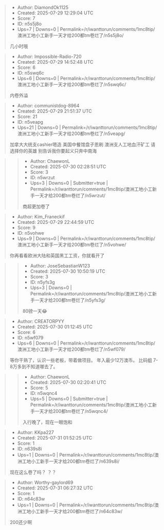 > - Author: DiamondOk1125
> - Created: 2025-07-29 12:29:04 UTC
> - Score: 7
> - ID: n5s5j8o
> - Ups=7 | Downs=0 | Permalink=/r/iwanttorun/comments/1mc8tip/澳洲工地小工新手一天才给200都tm卷烂了/n5s5j8o/
>
> 几小时哦

> - Author: Impossible-Radio-720
> - Created: 2025-07-29 14:52:48 UTC
> - Score: 6
> - ID: n5swq6c
> - Ups=6 | Downs=0 | Permalink=/r/iwanttorun/comments/1mc8tip/澳洲工地小工新手一天才给200都tm卷烂了/n5swq6c/
>
> 内卷外溢

> - Author: communistdog-8964
> - Created: 2025-07-29 21:51:37 UTC
> - Score: 21
> - ID: n5veapg
> - Ups=21 | Downs=0 | Permalink=/r/iwanttorun/comments/1mc8tip/澳洲工地小工新手一天才给200都tm卷烂了/n5veapg/
>
> 加拿大大统支cashier嗯造 美国中餐馆盘子恩刷 澳洲支人工地血汗矿工 请选择你的英雄 别告诉我你要起义只奔中南海

>> - Author: ChaewonL
>> - Created: 2025-07-30 02:28:51 UTC
>> - Score: 3
>> - ID: n5wrzut
>> - Ups=3 | Downs=0 | Submitter=true | Permalink=/r/iwanttorun/comments/1mc8tip/澳洲工地小工新手一天才给200都tm卷烂了/n5wrzut/
>>
>> 商超更加卷了

> - Author: Kim_Franeckif
> - Created: 2025-07-29 22:44:59 UTC
> - Score: 9
> - ID: n5vohwe
> - Ups=9 | Downs=0 | Permalink=/r/iwanttorun/comments/1mc8tip/澳洲工地小工新手一天才给200都tm卷烂了/n5vohwe/
>
> 你再看看欧洲大陆和英国黑工工资，你就看开了

>> - Author: JoseSebastianW123
>> - Created: 2025-07-30 10:50:19 UTC
>> - Score: 3
>> - ID: n5yfs3g
>> - Ups=3 | Downs=0 | Permalink=/r/iwanttorun/comments/1mc8tip/澳洲工地小工新手一天才给200都tm卷烂了/n5yfs3g/
>>
>> 80镑一天😂

> - Author: CREATORPYY
> - Created: 2025-07-30 01:12:45 UTC
> - Score: 6
> - ID: n5wf079
> - Ups=6 | Downs=0 | Permalink=/r/iwanttorun/comments/1mc8tip/澳洲工地小工新手一天才给200都tm卷烂了/n5wf079/
>
> 等你干熟了，认识一些老板，带着做项目。 年入最少12万澳币。 比码蛆 7-8万多到不知道哪去了。

>> - Author: ChaewonL
>> - Created: 2025-07-30 02:20:41 UTC
>> - Score: 5
>> - ID: n5wqnc4
>> - Ups=5 | Downs=0 | Submitter=true | Permalink=/r/iwanttorun/comments/1mc8tip/澳洲工地小工新手一天才给200都tm卷烂了/n5wqnc4/
>>
>> 入行晚了，现在一眼饱和

> - Author: KKpa227
> - Created: 2025-07-31 01:52:25 UTC
> - Score: 1
> - ID: n639s8i
> - Ups=1 | Downs=0 | Permalink=/r/iwanttorun/comments/1mc8tip/澳洲工地小工新手一天才给200都tm卷烂了/n639s8i/
>
> 现在这么卷了吗？ ？？

> - Author: Worthy-gaylord69
> - Created: 2025-07-31 06:27:32 UTC
> - Score: 1
> - ID: n64c83w
> - Ups=1 | Downs=0 | Permalink=/r/iwanttorun/comments/1mc8tip/澳洲工地小工新手一天才给200都tm卷烂了/n64c83w/
>
> 200还少啊

